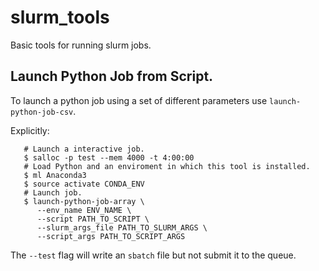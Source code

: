 # slurm_tools
Basic tools for running slurm jobs.


## Launch Python Job from Script.

To launch a python job using a set of different parameters use `launch-python-job-csv`.

Explicitly:

```
   # Launch a interactive job.
   $ salloc -p test --mem 4000 -t 4:00:00 
   # Load Python and an enviroment in which this tool is installed.
   $ ml Anaconda3
   $ source activate CONDA_ENV
   # Launch job.
   $ launch-python-job-array \
      --env_name ENV_NAME \
      --script PATH_TO_SCRIPT \
      --slurm_args_file PATH_TO_SLURM_ARGS \
      --script_args PATH_TO_SCRIPT_ARGS
```

The `--test` flag will write an `sbatch` file but not submit it to the queue.
